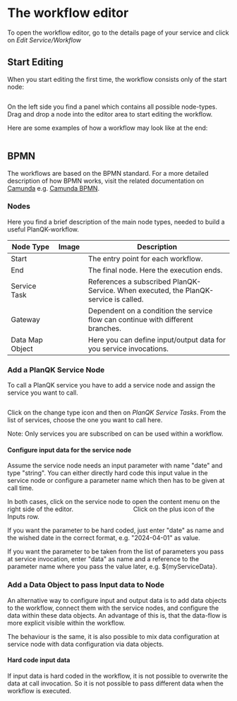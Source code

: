 # The workflow editor

To open the workflow editor, go to the details page of your service and click on _Edit Service/Workflow_

## Start Editing

When you start editing the first time, the workflow consists only of the start node:

   <img width="768" :src="$withBase('/images/workflow/workflow-editor-start.png')" alt="">

On the left side you find a panel which contains all possible node-types. Drag and drop a node into the editor area to start editing the workflow.

Here are some examples of how a workflow may look like at the end:

   <img width="768" :src="$withBase('/images/workflow/workflow-editor-examples.png')" alt="">

## BPMN

The workflows are based on the BPMN standard.
For a more detailed description of how BPMN works, visit the related documentation on [Camunda](https://docs.camunda.io/) e.g. [Camunda BPMN](https://docs.camunda.io/docs/components/modeler/bpmn/).

### Nodes

Here you find a brief description of the main node types, needed to build a useful PlanQK-workflow.

| Node Type       | Image                                                                                                 | Description                                                                          |
|-----------------|-------------------------------------------------------------------------------------------------------|--------------------------------------------------------------------------------------|
| Start           | <img width="64" :src="$withBase('/images/workflow/workflow-editor-node-start.png')" alt="">           | The entry point for each workflow.                                                   |
| End             | <img width="64" :src="$withBase('/images/workflow/workflow-editor-node-end.png')" alt="">             | The final node. Here the execution ends.                                             |
| Service Task    | <img width="64" :src="$withBase('/images/workflow/workflow-editor-node-service-task.png')" alt="">    | References a subscribed PlanQK-Service. When executed, the PlanQK-service is called. |
| Gateway         | <img width="64" :src="$withBase('/images/workflow/workflow-editor-node-gateway.png')" alt="">         | Dependent on a condition the service flow can continue with different branches.      |
| Data Map Object | <img width="64" :src="$withBase('/images/workflow/workflow-editor-node-data-map-object.png')" alt=""> | Here you can define input/output data for you service invocations.                   |


### Add a PlanQK Service Node

To call a PlanQK service you have to add a service node and assign the service you want to call.

   <img width="768" :src="$withBase('/images/workflow/workflow-editor-add-service-node.png')" alt="">

Click on the change type icon and then on _PlanQK Service Tasks_.
From the list of services, choose the one you want to call here.

Note: Only services you are subscribed on can be used within a workflow.

#### Configure input data for the service node

Assume the service node needs an input parameter with name "date" and type "string".
You can either directly hard code this input value in the service node or configure a parameter name which then has to be given at call time.

In both cases, click on the service node to open the content menu on the right side of the editor.
<img width="128" :src="$withBase('/images/workflow/workflow-editor-service-node-configuration.png')" alt="">
Click on the plus icon of the Inputs row.

If you want the parameter to be hard coded, just enter "date" as name and the wished date in the correct format, e.g. "2024-04-01" as value.

If you want the parameter to be taken from the list of parameters you pass at service invocation, enter "data" as name and a reference to the parameter name where you pass the value later, e.g. ${myServiceData}.

### Add a Data Object to pass Input data to Node

An alternative way to configure input and output data is to add data objects to the workflow, connect them with the service nodes, and configure the data within these data objects.
An advantage of this is, that the data-flow is more explicit visible within the workflow.

The behaviour is the same, it is also possible to mix data configuration at service node with data configuration via data objects.


#### Hard code input data

If input data is hard coded in the workflow, it is not possible to overwrite the data at call invocation.
So it is not possible to pass different data when the workflow is executed.

